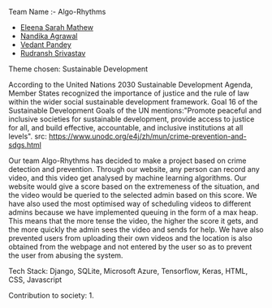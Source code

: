 Team Name :- Algo-Rhythms
* [Eleena Sarah Mathew](https://github.com/eleensmathew)
* [Nandika Agrawal](https://github.com/Nandika-A)
* [Vedant Pandey]()
* [Rudransh Srivastav](https://github.com/orudransh)

Theme chosen: Sustainable Development

According to the United Nations 2030 Sustainable Development Agenda, Member States recognized the importance of justice and the rule of law within the wider social sustainable development framework. Goal 16 of the Sustainable Development Goals of the UN mentions:"Promote peaceful and inclusive societies for sustainable development, provide access to justice for all, and build effective, accountable, and inclusive institutions at all levels".
src: https://www.unodc.org/e4j/zh/mun/crime-prevention-and-sdgs.html


Our team Algo-Rhythms has decided to make a project based on crime detection and prevention. Through our website, any person can record any video, and this video get analysed by machine learning algorithms. Our website would give a score based on the extremeness of the situation, and the video would be queried to the selected admin based on this score.
We have also used the most optimised way of scheduling videos to different admins because we have implemented queuing in the form of a max heap. This means that the more tense the video, the higher the score it gets, and the more quickly the admin sees the video and sends for help.
We have also prevented users from uploading their own videos and the location is also obtained from the webpage and not entered by the user so as to prevent the user from abusing the system.



Tech Stack:
Django, SQLite, Microsoft Azure, Tensorflow, Keras, HTML, CSS, Javascript



Contribution to society:
1. 
